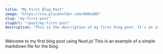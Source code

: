 ```yaml
---
title: "My First Blog Post"
image: "https://via.placeholder.com/800x400"
slug: "my-first-post"
slugUrl: "/post/my-first-post"
description: "This is the description of my first blog post. It's an introduction to my blog."
---
```

Welcome to my first blog post using Nuxt.js! This is an example of a simple markdown file for the blog.
